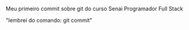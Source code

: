 Meu primeiro commit sobre git do curso Senai Programador Full Stack



"lembrei do comando: git commit"

